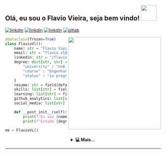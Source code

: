 <h2> Olá, eu sou o Flavio Vieira, seja bem vindo!
<img src="https://media4.giphy.com/media/J5qBxLPcMvXcSdPjKl/giphy.gif?cid=790b7611e76ccb07505ccd4e9558c1b538be19a54be9670a&rid=giphy.gif&ct=s" width="50px"></img>
</h1>

[![linkdin](https://img.shields.io/badge/LinkedIn-0077B5?style=flat&logo=linkedin&logoColor=white)](https://www.linkedin.com/in/flavio-vieira-51465948/)
[![linkdin](https://img.shields.io/badge/Telegram-2CA5E0?style=flat&logo=telegram&logoColor=white)](link)
[![linkdin](https://img.shields.io/badge/Gmail-D14836?style=flat&logo=gmail&logoColor=white)](flavio.vl@gmail.com)
[![gitlab](https://img.shields.io/badge/GitLab-330F63?style=flat&logo=gitlab&logoColor=white)](https://gitlab.com/flavio.vl)

<img width="300" align="right" src="https://camo.githubusercontent.com/c1dcb74cc1c1835b1d716f5051499a2814c683c806b15f04b0eba492863703e9/68747470733a2f2f63646e2e6472696262626c652e636f6d2f75736572732f3733303730332f73637265656e73686f74732f363538313234332f6176656e746f2e676966">
<!-- <img width="355" align="right" src="https://media.giphy.com/media/gjrYDwbjnK8x36xZIO/giphy.gif"> -->

```python
@dataclass(frozen=True)
class FlavioVl():
    name: str = "Flavio Vieira Leao"
    email: str = "flavio.vl@gmail.com"
    linkedin: str = "/flavio-vieira-51465948/"
    degree: dict[str, str] = {
        "university" : "UnB - Universidade de Brasíia",
        "course" : "Engenharia de Software",
        "status" : "in progress"
    }
    resume: str = field(default_factor=whoami())
    skills: list[str] = field(default_factor=my_skills())
    learning: list[str] = field(default_factor=learning())
    github_analytics: list[str] = field(default_factor=readme_stats())
    social_media: list[str] = field(default_factor=contact_me())

    def __post_init__(self):
        print(f"Eu sou {name}"
        print(f"Estudo {degree["couse"]} na {degree["university"]}"

me = FlavioVL()
```



<details>
    <summary align="center"><b>💻 Mais...</b></summary>
<br />

```python
def whoami():

```
Sou estudante de Engenharia de Software na Universidade de Brasília, entusiasta pelo mundo da programação e tecnologia, principalmente em desenvolvimento backend.

Tenho aprendizado rápido e muita vontade de explorar novas tecnologias. Procuro desafios para crescer de forma acelerada. Capaz e disposto a pensar fora da caixa para resolver problemas e buscar novos conhecimentos.

Atualmente estou concentrando meus estudos práticos em python, django, APIs REST com DRF.  
Interesses atuais: Clean Code, Design Patterns e Domain-Driven Design.

</br>
</br>

```python
def my_skills():
    '''Tecnologias que já usei ou estou usando em projetos atualmente:'''
```
![C](https://img.shields.io/badge/C-00599C?style=flat&logo=c&logoColor=white)
![Pynton](https://img.shields.io/badge/Python-FFD43B?style=flat&logo=python&logoColor=blue)
![Django](https://img.shields.io/badge/Django-092E20?style=flat&logo=django&logoColor=white)
![Django_Rest](https://img.shields.io/badge/DJANGO-REST-ff1709?style=flat&logo=django&logoColor=white&color=ff1709&labelColor=gray)
![Git](https://img.shields.io/badge/Git-E34F26?style=flat&logo=git&logoColor=white)
![Docker](https://img.shields.io/badge/-Docker-2496ED?style=flat&logoColor=fff&logo=Docker)
![mysql](https://img.shields.io/badge/MySQL-005C84?style=flat&logo=mysql&logoColor=white)
![Supabase](https://img.shields.io/badge/Supabase-181818?style=flat&logo=supabase&logoColor=white)
![Linux](https://img.shields.io/badge/Linux-E34F26?style=flat&logo=linux&logoColor=black)  

</br>
</br>

```python
def learning():
    ''' Tecnologias que tenho interesse:'''
```  
![Html](https://img.shields.io/badge/HTML5-E34F26?style=flat&logo=html5&logoColor=white)
![Css](https://img.shields.io/badge/CSS3-1572B6?style=flat&logo=css3&logoColor=white)
![JavaScript](https://img.shields.io/badge/JavaScript-F7DF1E?style=flat&logo=javascript&logoColor=black)
![Vue](https://img.shields.io/badge/Vue.js-35495E?style=flat&logo=vue.js&logoColor=4FC08D)

</br>
</br>

```python
def github_stats():
    '''Informações sobre estatísticas da minha conta GitHub'''
```

![Flavio GitHub stats](https://github-readme-stats.vercel.app/api?username=flaviovl&hide=stars&hide_border=true&show_icons=true&theme=radical)
[![Top Langs](https://github-readme-stats.vercel.app/api/top-langs?username=flaviovl&hide_border=true&show_icons=true&theme=radical&locale=en&layout=compact)](https://github.com/anuraghazra/github-readme-stats)

</br>
</br>

```python
def contact_me():
```

[![linkdin](https://img.shields.io/badge/LinkedIn-0077B5?style=flat&logo=linkedin&logoColor=white)](https://www.linkedin.com/in/flavio-vieira-51465948/)
[![linkdin](https://img.shields.io/badge/Telegram-2CA5E0?style=flat&logo=telegram&logoColor=white)](link)
[![linkdin](https://img.shields.io/badge/Gmail-D14836?style=flat&logo=gmail&logoColor=white)](flavio.vl@gmail.com)
[![gitlab](https://img.shields.io/badge/GitLab-330F63?style=flat&logo=gitlab&logoColor=white)](https://gitlab.com/flavio.vl)
</details>

<hr>


